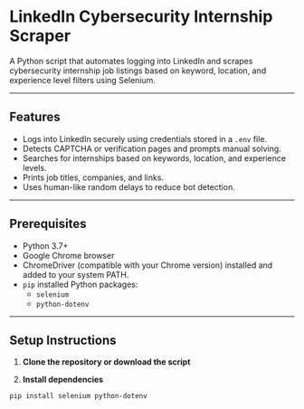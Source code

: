 # LinkedIn Cybersecurity Internship Scraper

A Python script that automates logging into LinkedIn and scrapes cybersecurity internship job listings based on keyword, location, and experience level filters using Selenium.

---

## Features

- Logs into LinkedIn securely using credentials stored in a `.env` file.
- Detects CAPTCHA or verification pages and prompts manual solving.
- Searches for internships based on keywords, location, and experience levels.
- Prints job titles, companies, and links.
- Uses human-like random delays to reduce bot detection.

---

## Prerequisites

- Python 3.7+
- Google Chrome browser
- ChromeDriver (compatible with your Chrome version) installed and added to your system PATH.
- `pip` installed Python packages:
  - `selenium`
  - `python-dotenv`

---

## Setup Instructions

1. **Clone the repository or download the script**

2. **Install dependencies**

```bash
pip install selenium python-dotenv
